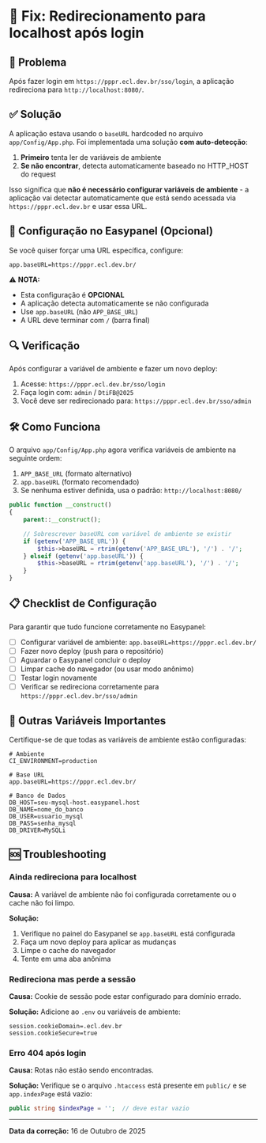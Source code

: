 # 🔧 Fix: Redirecionamento para localhost após login

## 🐛 Problema

Após fazer login em `https://pppr.ecl.dev.br/sso/login`, a aplicação redireciona para `http://localhost:8080/`.

## ✅ Solução

A aplicação estava usando o `baseURL` hardcoded no arquivo `app/Config/App.php`. Foi implementada uma solução **com auto-detecção**:

1. **Primeiro** tenta ler de variáveis de ambiente
2. **Se não encontrar**, detecta automaticamente baseado no HTTP_HOST do request

Isso significa que **não é necessário configurar variáveis de ambiente** - a aplicação vai detectar automaticamente que está sendo acessada via `https://pppr.ecl.dev.br` e usar essa URL.

## 📝 Configuração no Easypanel (Opcional)

Se você quiser forçar uma URL específica, configure:

```env
app.baseURL=https://pppr.ecl.dev.br/
```

⚠️ **NOTA:**
- Esta configuração é **OPCIONAL**
- A aplicação detecta automaticamente se não configurada
- Use `app.baseURL` (não `APP_BASE_URL`)
- A URL deve terminar com `/` (barra final)

## 🔍 Verificação

Após configurar a variável de ambiente e fazer um novo deploy:

1. Acesse: `https://pppr.ecl.dev.br/sso/login`
2. Faça login com: `admin` / `DtiFB@2025`
3. Você deve ser redirecionado para: `https://pppr.ecl.dev.br/sso/admin`

## 🛠️ Como Funciona

O arquivo `app/Config/App.php` agora verifica variáveis de ambiente na seguinte ordem:

1. `APP_BASE_URL` (formato alternativo)
2. `app.baseURL` (formato recomendado)
3. Se nenhuma estiver definida, usa o padrão: `http://localhost:8080/`

```php
public function __construct()
{
    parent::__construct();

    // Sobrescrever baseURL com variável de ambiente se existir
    if (getenv('APP_BASE_URL')) {
        $this->baseURL = rtrim(getenv('APP_BASE_URL'), '/') . '/';
    } elseif (getenv('app.baseURL')) {
        $this->baseURL = rtrim(getenv('app.baseURL'), '/') . '/';
    }
}
```

## 📋 Checklist de Configuração

Para garantir que tudo funcione corretamente no Easypanel:

- [ ] Configurar variável de ambiente: `app.baseURL=https://pppr.ecl.dev.br/`
- [ ] Fazer novo deploy (push para o repositório)
- [ ] Aguardar o Easypanel concluir o deploy
- [ ] Limpar cache do navegador (ou usar modo anônimo)
- [ ] Testar login novamente
- [ ] Verificar se redireciona corretamente para `https://pppr.ecl.dev.br/sso/admin`

## 🔄 Outras Variáveis Importantes

Certifique-se de que todas as variáveis de ambiente estão configuradas:

```env
# Ambiente
CI_ENVIRONMENT=production

# Base URL
app.baseURL=https://pppr.ecl.dev.br/

# Banco de Dados
DB_HOST=seu-mysql-host.easypanel.host
DB_NAME=nome_do_banco
DB_USER=usuario_mysql
DB_PASS=senha_mysql
DB_DRIVER=MySQLi
```

## 🆘 Troubleshooting

### Ainda redireciona para localhost

**Causa:** A variável de ambiente não foi configurada corretamente ou o cache não foi limpo.

**Solução:**
1. Verifique no painel do Easypanel se `app.baseURL` está configurada
2. Faça um novo deploy para aplicar as mudanças
3. Limpe o cache do navegador
4. Tente em uma aba anônima

### Redireciona mas perde a sessão

**Causa:** Cookie de sessão pode estar configurado para domínio errado.

**Solução:**
Adicione ao `.env` ou variáveis de ambiente:
```env
session.cookieDomain=.ecl.dev.br
session.cookieSecure=true
```

### Erro 404 após login

**Causa:** Rotas não estão sendo encontradas.

**Solução:**
Verifique se o arquivo `.htaccess` está presente em `public/` e se `app.indexPage` está vazio:
```php
public string $indexPage = '';  // deve estar vazio
```

---

**Data da correção:** 16 de Outubro de 2025
